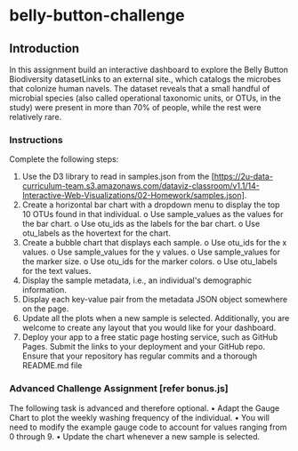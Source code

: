 # belly-button-challenge

## Introduction
In this assignment build an interactive dashboard to explore the Belly Button Biodiversity datasetLinks to an external site., which catalogs the microbes that colonize human navels. The dataset reveals that a small handful of microbial species (also called operational taxonomic units, or OTUs, in the study) were present in more than 70% of people, while the rest were relatively rare.

### Instructions
Complete the following steps:
1.	Use the D3 library to read in samples.json from the [https://2u-data-curriculum-team.s3.amazonaws.com/dataviz-classroom/v1.1/14-Interactive-Web-Visualizations/02-Homework/samples.json].
2.	Create a horizontal bar chart with a dropdown menu to display the top 10 OTUs found in that individual.
  o	Use sample_values as the values for the bar chart.
  o	Use otu_ids as the labels for the bar chart.
  o	Use otu_labels as the hovertext for the chart.
3.	Create a bubble chart that displays each sample.
  o	Use otu_ids for the x values.
  o	Use sample_values for the y values.
  o	Use sample_values for the marker size.
  o	Use otu_ids for the marker colors.
  o	Use otu_labels for the text values.
4.	Display the sample metadata, i.e., an individual's demographic information.
5.	Display each key-value pair from the metadata JSON object somewhere on the page.
6.	Update all the plots when a new sample is selected. Additionally, you are welcome to create any layout that you would like for your dashboard. 
7.	Deploy your app to a free static page hosting service, such as GitHub Pages. Submit the links to your deployment and your GitHub repo. Ensure that your repository has regular commits and a thorough README.md file


### Advanced Challenge Assignment [refer bonus.js]
The following task is advanced and therefore optional.
•	Adapt the Gauge Chart to plot the weekly washing frequency of the individual.
•	You will need to modify the example gauge code to account for values ranging from 0 through 9.
•	Update the chart whenever a new sample is selected.

